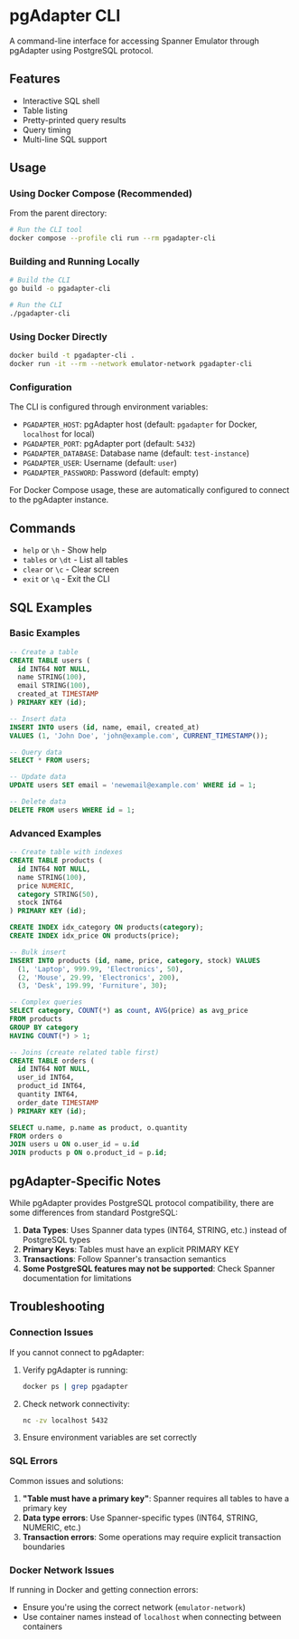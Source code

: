 # pgAdapter CLI

A command-line interface for accessing Spanner Emulator through pgAdapter using PostgreSQL protocol.

## Features

- Interactive SQL shell
- Table listing
- Pretty-printed query results
- Query timing
- Multi-line SQL support

## Usage

### Using Docker Compose (Recommended)

From the parent directory:

```bash
# Run the CLI tool
docker compose --profile cli run --rm pgadapter-cli
```

### Building and Running Locally

```bash
# Build the CLI
go build -o pgadapter-cli

# Run the CLI
./pgadapter-cli
```

### Using Docker Directly

```bash
docker build -t pgadapter-cli .
docker run -it --rm --network emulator-network pgadapter-cli
```

### Configuration

The CLI is configured through environment variables:

- `PGADAPTER_HOST`: pgAdapter host (default: `pgadapter` for Docker, `localhost` for local)
- `PGADAPTER_PORT`: pgAdapter port (default: `5432`)
- `PGADAPTER_DATABASE`: Database name (default: `test-instance`)
- `PGADAPTER_USER`: Username (default: `user`)
- `PGADAPTER_PASSWORD`: Password (default: empty)

For Docker Compose usage, these are automatically configured to connect to the pgAdapter instance.

## Commands

- `help` or `\h` - Show help
- `tables` or `\dt` - List all tables
- `clear` or `\c` - Clear screen
- `exit` or `\q` - Exit the CLI

## SQL Examples

### Basic Examples

```sql
-- Create a table
CREATE TABLE users (
  id INT64 NOT NULL,
  name STRING(100),
  email STRING(100),
  created_at TIMESTAMP
) PRIMARY KEY (id);

-- Insert data
INSERT INTO users (id, name, email, created_at)
VALUES (1, 'John Doe', 'john@example.com', CURRENT_TIMESTAMP());

-- Query data
SELECT * FROM users;

-- Update data
UPDATE users SET email = 'newemail@example.com' WHERE id = 1;

-- Delete data
DELETE FROM users WHERE id = 1;
```

### Advanced Examples

```sql
-- Create table with indexes
CREATE TABLE products (
  id INT64 NOT NULL,
  name STRING(100),
  price NUMERIC,
  category STRING(50),
  stock INT64
) PRIMARY KEY (id);

CREATE INDEX idx_category ON products(category);
CREATE INDEX idx_price ON products(price);

-- Bulk insert
INSERT INTO products (id, name, price, category, stock) VALUES
  (1, 'Laptop', 999.99, 'Electronics', 50),
  (2, 'Mouse', 29.99, 'Electronics', 200),
  (3, 'Desk', 199.99, 'Furniture', 30);

-- Complex queries
SELECT category, COUNT(*) as count, AVG(price) as avg_price
FROM products
GROUP BY category
HAVING COUNT(*) > 1;

-- Joins (create related table first)
CREATE TABLE orders (
  id INT64 NOT NULL,
  user_id INT64,
  product_id INT64,
  quantity INT64,
  order_date TIMESTAMP
) PRIMARY KEY (id);

SELECT u.name, p.name as product, o.quantity
FROM orders o
JOIN users u ON o.user_id = u.id
JOIN products p ON o.product_id = p.id;
```

## pgAdapter-Specific Notes

While pgAdapter provides PostgreSQL protocol compatibility, there are some differences from standard PostgreSQL:

1. **Data Types**: Uses Spanner data types (INT64, STRING, etc.) instead of PostgreSQL types
2. **Primary Keys**: Tables must have an explicit PRIMARY KEY
3. **Transactions**: Follow Spanner's transaction semantics
4. **Some PostgreSQL features may not be supported**: Check Spanner documentation for limitations

## Troubleshooting

### Connection Issues

If you cannot connect to pgAdapter:

1. Verify pgAdapter is running:
   ```bash
   docker ps | grep pgadapter
   ```

2. Check network connectivity:
   ```bash
   nc -zv localhost 5432
   ```

3. Ensure environment variables are set correctly

### SQL Errors

Common issues and solutions:

1. **"Table must have a primary key"**: Spanner requires all tables to have a primary key
2. **Data type errors**: Use Spanner-specific types (INT64, STRING, NUMERIC, etc.)
3. **Transaction errors**: Some operations may require explicit transaction boundaries

### Docker Network Issues

If running in Docker and getting connection errors:
- Ensure you're using the correct network (`emulator-network`)
- Use container names instead of `localhost` when connecting between containers
